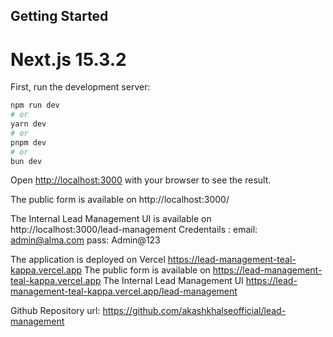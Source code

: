 ## Getting Started

# Next.js 15.3.2

First, run the development server:

```bash
npm run dev
# or
yarn dev
# or
pnpm dev
# or
bun dev
```

Open [http://localhost:3000](http://localhost:3000) with your browser to see the result.

The public form is available on http://localhost:3000/

The Internal Lead Management UI is available on http://localhost:3000/lead-management
Credentails : email: admin@alma.com pass: Admin@123

The application is deployed on Vercel https://lead-management-teal-kappa.vercel.app
The public form is available on https://lead-management-teal-kappa.vercel.app
The Internal Lead Management UI https://lead-management-teal-kappa.vercel.app/lead-management

Github Repository url: https://github.com/akashkhalseofficial/lead-management
